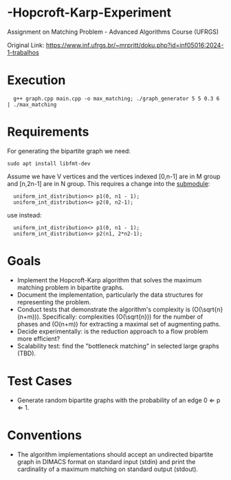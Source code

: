# -Hopcroft-Karp-Experiment
Assignment on Matching Problem - Advanced Algorithms Course (UFRGS)

Original Link: https://www.inf.ufrgs.br/~mrpritt/doku.php?id=inf05016:2024-1-trabalhos

# Execution
```
  g++ graph.cpp main.cpp -o max_matching; ./graph_generator 5 5 0.3 6 | ./max_matching    
```
# Requirements

For generating the bipartite graph we need:
```
sudo apt install libfmt-dev
```  

Assume we have V vertices and the vertices indexed [0,n-1] are in M group and [n,2n-1] are in N group.
This requires a change into the [submodule](https://github.com/mrpritt/Emparelhamento_Maximo/):

```
  uniform_int_distribution<> p1(0, n1 - 1);
  uniform_int_distribution<> p2(0, n2-1);
```
use instead:
```
  uniform_int_distribution<> p1(0, n1 - 1);
  uniform_int_distribution<> p2(n1, 2*n2-1);
```
# Goals

  * Implement the Hopcroft-Karp algorithm that solves the maximum matching problem in bipartite graphs.
  * Document the implementation, particularly the data structures for representing the problem.
  * Conduct tests that demonstrate the algorithm's complexity is \(O(\sqrt{n}(n+m))\). Specifically: complexities \(O(\sqrt{n})\) for the number of phases and \(O(n+m)\) for extracting a maximal set of augmenting paths.
  * Decide experimentally: is the reduction approach to a flow problem more efficient?
  * Scalability test: find the "bottleneck matching" in selected large graphs (TBD).

# Test Cases
 * Generate random bipartite graphs with the probability of an edge 0 ⇐ p ⇐ 1.

# Conventions
 * The algorithm implementations should accept an undirected bipartite graph in DIMACS format on standard input (stdin) and print the cardinality of a maximum matching on standard output (stdout).
